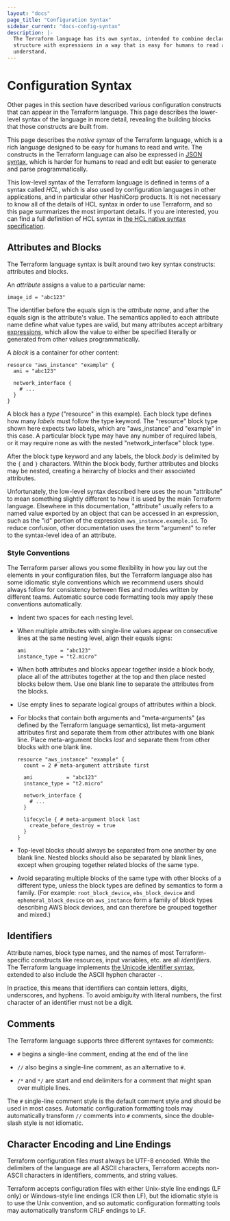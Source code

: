 ```yaml
---
layout: "docs"
page_title: "Configuration Syntax"
sidebar_current: "docs-config-syntax"
description: |-
  The Terraform language has its own syntax, intended to combine declarative
  structure with expressions in a way that is easy for humans to read and
  understand.
---
```


# Configuration Syntax

Other pages in this section have described various configuration constructs
that can appear in the Terraform language. This page describes the lower-level
syntax of the language in more detail, revealing the building blocks that
those constructs are built from.

This page describes the _native syntax_ of the Terraform language, which is
a rich language designed to be easy for humans to read and write. The
constructs in the Terraform language can also be expressed in
[JSON syntax](/docs/configuration/syntax-json.html), which is harder for humans
to read and edit but easier to generate and parse programmatically.

This low-level syntax of the Terraform language is defined in terms of a
syntax called _HCL_, which is also used by configuration languages in
other applications, and in particular other HashiCorp products.
It is not necessary to know all of the details of HCL syntax in
order to use Terraform, and so this page summarizes the most important
details. If you are interested, you can find a full definition of HCL
syntax in
[the HCL native syntax specification](https://github.com/hashicorp/hcl2/blob/master/hcl/hclsyntax/spec.md).

## Attributes and Blocks

The Terraform language syntax is built around two key syntax constructs:
attributes and blocks.

An _attribute_ assigns a value to a particular name:

```hcl
image_id = "abc123"
```

The identifier before the equals sign is the _attribute name_, and after
the equals sign is the attribute's value. The semantics applied to each
attribute name define what value types are valid, but many attributes
accept arbitrary [expressions](/docs/configuration/expressions.html),
which allow the value to either be specified literally or generated from
other values programmatically.

A _block_ is a container for other content:

```hcl
resource "aws_instance" "example" {
  ami = "abc123"

  network_interface {
    # ...
  }
}
```

A block has a _type_ ("resource" in this example). Each block type defines
how many _labels_ must follow the type keyword. The "resource" block type
shown here expects two labels, which are "aws_instance" and "example"
in this case. A particular block type may have any number of required labels,
or it may require none as with the nested "network_interface" block type.

After the block type keyword and any labels, the block _body_ is delimited
by the `{` and `}` characters. Within the block body, further attributes
and blocks may be nested, creating a heirarchy of blocks and their associated
attributes.

Unfortunately, the low-level syntax described here uses the noun "attribute"
to mean something slightly different to how it is used by the main
Terraform language. Elsewhere in this documentation, "attribute" usually
refers to a named value exported by an object that can be accessed in an
expression, such as the "id" portion of the expression
`aws_instance.example.id`. To reduce confusion, other documentation uses the
term "argument" to refer to the syntax-level idea of an attribute.

### Style Conventions

The Terraform parser allows you some flexibility in how you lay out the
elements in your configuration files, but the Terraform language also has some
idiomatic style conventions which we recommend users should always follow
for consistency between files and modules written by different teams.
Automatic source code formatting tools may apply these conventions
automatically.

* Indent two spaces for each nesting level.

* When multiple attributes with single-line values appear on consecutive lines
  at the same nesting level, align their equals signs:

  ```hcl
  ami           = "abc123"
  instance_type = "t2.micro"
  ```

* When both attributes and blocks appear together inside a block body,
  place all of the attributes together at the top and then place nested
  blocks below them. Use one blank line to separate the attributes from
  the blocks.

* Use empty lines to separate logical groups of attributes within a block.

* For blocks that contain both arguments and "meta-arguments" (as defined by
  the Terraform language semantics), list meta-argument attributes first
  and separate them from other attributes with one blank line. Place
  meta-argument blocks _last_ and separate them from other blocks with
  one blank line.

  ```hcl
  resource "aws_instance" "example" {
    count = 2 # meta-argument attribute first

    ami           = "abc123"
    instance_type = "t2.micro"

    network_interface {
      # ...
    }

    lifecycle { # meta-argument block last
      create_before_destroy = true
    }
  }
  ```

* Top-level blocks should always be separated from one another by one
  blank line. Nested blocks should also be separated by blank lines, except
  when grouping together related blocks of the same type.

* Avoid separating multiple blocks of the same type with other blocks of
  a different type, unless the block types are defined by semantics to
  form a family.
  (For example: `root_block_device`, `ebs_block_device` and
  `ephemeral_block_device` on `aws_instance` form a family of block types
  describing AWS block devices, and can therefore be grouped together and
  mixed.)

## Identifiers

Attribute names, block type names, and the names of most Terraform-specific
constructs like resources, input variables, etc. are all _identifiers_.
The Terraform language implements
[the Unicode identifier syntax](http://unicode.org/reports/tr31/), extended
to also include the ASCII hyphen character `-`.

In practice, this means that identifiers can contain letters, digits,
underscores, and hyphens. To avoid ambiguity with literal numbers, the
first character of an identifier must not be a digit.

## Comments

The Terraform language supports three different syntaxes for comments:

* `#` begins a single-line comment, ending at the end of the line

* `//` also begins a single-line comment, as an alternative to `#`.

* `/*` and `*/` are start and end delimiters for a comment that might span
  over multiple lines.

The `#` single-line comment style is the default comment style and should be
used in most cases. Automatic configuration formatting tools may automatically
transform `//` comments into `#` comments, since the double-slash style is
not idiomatic.

## Character Encoding and Line Endings

Terraform configuration files must always be UTF-8 encoded. While the
delimiters of the language are all ASCII characters, Terraform accepts
non-ASCII characters in identifiers, comments, and string values.

Terraform accepts configuration files with either Unix-style line endings
(LF only) or Windows-style line endings (CR then LF), but the idiomatic style
is to use the Unix convention, and so automatic configuration formatting tools
may automatically transform CRLF endings to LF.
